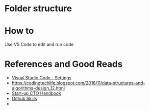 # Folder structure

# How to
Use VS Code to edit and run code

# References and Good Reads
- [Visual Studio Code - Settings](https://code.visualstudio.com/docs/getstarted/settings)
- https://codingtechlife.blogspot.com/2016/11/data-structures-and-algorithms-design_12.html
- [Start-up CTO Handbook](https://github.com/ZachGoldberg/Startup-CTO-Handbook)
- [Github Skills](https://skills.github.com/)
- 